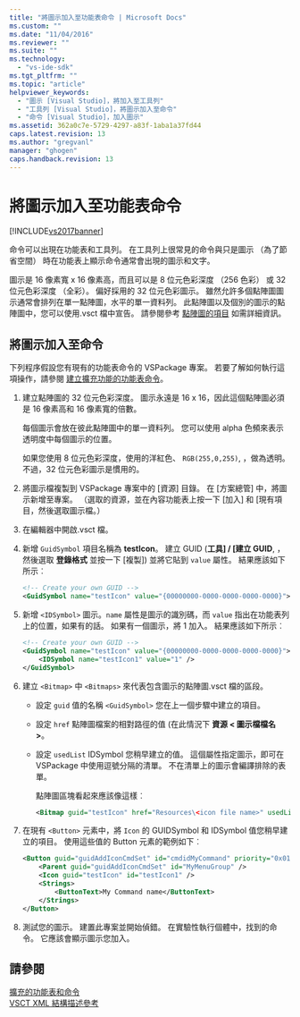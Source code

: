 ```yaml
---
title: "將圖示加入至功能表命令 | Microsoft Docs"
ms.custom: ""
ms.date: "11/04/2016"
ms.reviewer: ""
ms.suite: ""
ms.technology: 
  - "vs-ide-sdk"
ms.tgt_pltfrm: ""
ms.topic: "article"
helpviewer_keywords: 
  - "圖示 [Visual Studio]，將加入至工具列"
  - "工具列 [Visual Studio]，將圖示加入至命令"
  - "命令 [Visual Studio]，加入圖示"
ms.assetid: 362a0c7e-5729-4297-a83f-1aba1a37fd44
caps.latest.revision: 13
ms.author: "gregvanl"
manager: "ghogen"
caps.handback.revision: 13
---
```

# 將圖示加入至功能表命令
[!INCLUDE[vs2017banner](../code-quality/includes/vs2017banner.md)]

命令可以出現在功能表和工具列。 在工具列上很常見的命令與只是圖示 （為了節省空間） 時在功能表上顯示命令通常會出現的圖示和文字。  
  
 圖示是 16 像素寬 x 16 像素高，而且可以是 8 位元色彩深度 （256 色彩） 或 32 位元色彩深度 （全彩）。 偏好採用的 32 位元色彩圖示。 雖然允許多個點陣圖圖示通常會排列在單一點陣圖，水平的單一資料列。 此點陣圖以及個別的圖示的點陣圖中，您可以使用.vsct 檔中宣告。 請參閱參考 [點陣圖的項目](../extensibility/bitmaps-element.md) 如需詳細資訊。  
  
## 將圖示加入至命令  
 下列程序假設您有現有的功能表命令的 VSPackage 專案。 若要了解如何執行這項操作，請參閱 [建立擴充功能的功能表命令](../extensibility/creating-an-extension-with-a-menu-command.md)。  
  
1.  建立點陣圖的 32 位元色彩深度。 圖示永遠是 16 x 16，因此這個點陣圖必須是 16 像素高和 16 像素寬的倍數。  
  
     每個圖示會放在彼此點陣圖中的單一資料列。 您可以使用 alpha 色頻來表示透明度中每個圖示的位置。  
  
     如果您使用 8 位元色彩深度，使用的洋紅色、 `RGB(255,0,255)`, ，做為透明。 不過，32 位元色彩圖示是慣用的。  
  
2.  將圖示檔複製到 VSPackage 專案中的 \[資源\] 目錄。 在 \[方案總管\] 中，將圖示新增至專案。 （選取的資源，並在內容功能表上按一下 \[加入\] 和 \[現有項目，然後選取圖示檔。）  
  
3.  在編輯器中開啟.vsct 檔。  
  
4.  新增 `GuidSymbol` 項目名稱為 **testIcon**。 建立 GUID \(**工具\] \/ \[建立 GUID**, ，然後選取 **登錄格式** 並按一下 \[複製\]\) 並將它貼到 `value` 屬性。 結果應該如下所示︰  
  
    ```xml  
    <!-- Create your own GUID -->  
    <GuidSymbol name="testIcon" value="{00000000-0000-0000-0000-0000}">  
    ```  
  
5.  新增 `<IDSymbol>` 圖示。`name` 屬性是圖示的識別碼，而 `value` 指出在功能表列上的位置，如果有的話。 如果有一個圖示，將 1 加入。 結果應該如下所示︰  
  
    ```xml  
    <!-- Create your own GUID -->  
    <GuidSymbol name="testIcon" value="{00000000-0000-0000-0000-0000}">  
        <IDSymbol name="testIcon1" value="1" />  
    </GuidSymbol>  
    ```  
  
6.  建立 `<Bitmap>` 中 `<Bitmaps>` 來代表包含圖示的點陣圖.vsct 檔的區段。  
  
    -   設定 `guid` 值的名稱 `<GuidSymbol>` 您在上一個步驟中建立的項目。  
  
    -   設定 `href` 點陣圖檔案的相對路徑的值 \(在此情況下 **資源 \< 圖示檔檔名 \>**。  
  
    -   設定 `usedList` IDSymbol 您稍早建立的值。 這個屬性指定圖示，即可在 VSPackage 中使用逗號分隔的清單。 不在清單上的圖示會編譯排除的表單。  
  
         點陣圖區塊看起來應該像這樣︰  
  
        ```xml  
        <Bitmap guid="testIcon" href="Resources\<icon file name>" usedList="testIcon1"/>  
        ```  
  
7.  在現有 `<Button>` 元素中，將 `Icon` 的 GUIDSymbol 和 IDSymbol 值您稍早建立的項目。 使用這些值的 Button 元素的範例如下︰  
  
    ```xml  
    <Button guid="guidAddIconCmdSet" id="cmdidMyCommand" priority="0x0100" type="Button">  
        <Parent guid="guidAddIconCmdSet" id="MyMenuGroup" />  
        <Icon guid="testIcon" id="testIcon1" />  
        <Strings>  
            <ButtonText>My Command name</ButtonText>  
        </Strings>  
    </Button>  
    ```  
  
8.  測試您的圖示。 建置此專案並開始偵錯。 在實驗性執行個體中，找到的命令。 它應該會顯示圖示您加入。  
  
## 請參閱  
 [擴充的功能表和命令](../extensibility/extending-menus-and-commands.md)   
 [VSCT XML 結構描述參考](../extensibility/vsct-xml-schema-reference.md)